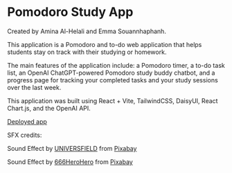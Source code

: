 # Pomodoro Study App


Created by Amina Al-Helali and Emma Souannhaphanh.

This application is a Pomodoro and to-do web application that helps students stay on track with their studying or homework. 

The main features of the application include: a Pomodoro timer, a to-do task list, an OpenAI ChatGPT-powered Pomodoro study buddy chatbot, and a progress page for tracking your completed tasks and your study sessions over the last week.

This application was built using React + Vite, TailwindCSS, DaisyUI, React Chart.js, and the OpenAI API.

<a href="https://study-space-pomodoro.netlify.app/">Deployed app</a>

SFX credits: 

Sound Effect by <a href="https://pixabay.com/users/universfield-28281460/?utm_source=link-attribution&utm_medium=referral&utm_campaign=music&utm_content=142971">UNIVERSFIELD</a> from <a href="https://pixabay.com/sound-effects//?utm_source=link-attribution&utm_medium=referral&utm_campaign=music&utm_content=142971">Pixabay</a>

Sound Effect by <a href="https://pixabay.com/users/666herohero-25759907/?utm_source=link-attribution&utm_medium=referral&utm_campaign=music&utm_content=21156">666HeroHero</a> from <a href="https://pixabay.com/sound-effects//?utm_source=link-attribution&utm_medium=referral&utm_campaign=music&utm_content=21156">Pixabay</a>
